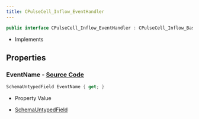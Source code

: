 ```yaml
---
title: CPulseCell_Inflow_EventHandler
---
```


```csharp
public interface CPulseCell_Inflow_EventHandler : CPulseCell_Inflow_BaseEntrypoint, CPulseCell_BaseFlow, CPulseCell_Base, ISchemaClass<CPulseCell_Base>, ISchemaClass<CPulseCell_BaseFlow>, ISchemaClass<CPulseCell_Inflow_BaseEntrypoint>, ISchemaClass<CPulseCell_Inflow_EventHandler>, ISchemaField, ISchemaClass, INativeHandle
```

- Implements

## Properties

### **EventName** - [Source Code](https://github.com/swiftly-solution/swiftlys2/blob/main/managed/src/SwiftlyS2.Generated/Schemas/Interfaces/CPulseCell_Inflow_EventHandler.cs#L17)

```csharp
SchemaUntypedField EventName { get; }
```

- Property Value

- [SchemaUntypedField](/docs/api/shared/schemas/schemauntypedfield)

